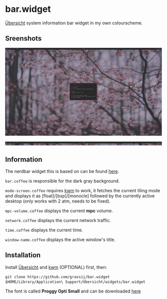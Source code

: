 # bar.widget
[Übersicht](http://tracesof.net/uebersicht/) system information bar widget in my own colourscheme.

## Sreenshots
![](/images/ss.png)

![](images/ss2.png)

## Information

The nerdbar widget this is based on can be found [here](https://github.com/herrbischoff/nerdbar.widget).

`bar.coffee` is responsible for the dark gray background.

`mode-screen.coffee` requires [kwm](https://github.com/koekeishiya/kwm) to work, it fetches the current tiling mode and displays it as [float]/[bsp]/[monocle] followed by the currently active desktop (only works with 2 atm, needs to be fixed).

`mpc-volume.coffee` displays the current **mpc** volume.

`network.coffee` displays the current network traffic.

`time.coffee` displays the current time.

`window-name.coffee` displays the active window's title.

## Installation

Install [Übersicht](http://tracesof.net/uebersicht/) and [kwm](https://github.com/koekeishiya/kwm) (OPTIONAL) first, then:
```
git clone https://github.com/grassii/bar.widget $HOME/Library/Application\ Support/Übersicht/widgets/bar.widget
```
The font is called **Proggy Opti Small** and can be downloaded [here](http://www.proggyfonts.net/wp-content/download/ProggyOptiS.dfont.zip)
